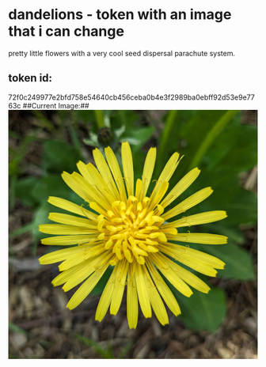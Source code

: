 # dandelions - token with an image that i can change
pretty little flowers with a very cool seed dispersal parachute system.
## token id:
72f0c249977e2bfd758e54640cb456ceba0b4e3f2989ba0ebff92d53e9e7763c
##Current Image:##
![dandelion2](https://github.com/rustinmyeye/dandelions/blob/main/dandelions.png?raw=true)
